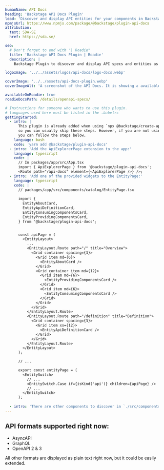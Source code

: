 ```yaml
---
humanName: API Docs
heading: 'Backstage API Docs Plugin'
lead: 'Discover and display API entities for your components in Backstage'
npmjsUrl: https://www.npmjs.com/package/@backstage/plugin-api-docs
attribution:
  text: SDA-SE
  href: https://sda.se/

seo:
  # Don't forget to end with "| Roadie"
  title: 'Backstage API Docs Plugin | Roadie'
  description: |
    Backstage Plugin to discover and display API specs and entities as an extension to the catalog plugin.

logoImage: '../../assets/logos/api-docs/logo-docs.webp'

coverImage: '../../assets/api-docs-plugin.webp'
coverImageAlt: 'A screenshot of the API Docs. It is showing a available endpoints for a sample component.'

availableOnRoadie: true
roadieDocsPath: /details/openapi-specs/

# Instructions for someone who wants to use this plugin.
# languages used here must be listed in the .babelrc
gettingStarted:
  - intro: |
      This plugin is already added when using `npx @backstage/create-app` 
      so you can usually skip these steps. However, if you are not using create-app
      you can follow the steps below.
    language: bash
    code: 'yarn add @backstage/plugin-api-docs'
  - intro: 'Add the ApiExplorerPage extension to the app:'
    language: typescript
    code: |
      // In packages/app/src/App.tsx
      import { ApiExplorerPage } from '@backstage/plugin-api-docs';
      <Route path="/api-docs" element={<ApiExplorerPage />} />;
  - intro: 'Add one of the provided widgets to the EntityPage:'
    language: typescript
    code: |
      // packages/app/src/components/catalog/EntityPage.tsx
      
      import {
        EntityAboutCard,
        EntityApiDefinitionCard,
        EntityConsumingComponentsCard,
        EntityProvidingComponentsCard,
      } from '@backstage/plugin-api-docs';


      const apiPage = (
        <EntityLayout>
          ...
          <EntityLayout.Route path="/" title="Overview">
            <Grid container spacing={3}>
              <Grid item md={6}>
                <EntityAboutCard />
              </Grid>
              <Grid container item md={12}>
                <Grid item md={6}>
                  <EntityProvidingComponentsCard />
                </Grid>
                <Grid item md={6}>
                  <EntityConsumingComponentsCard />
                </Grid>
              </Grid>
            </Grid>
          </EntityLayout.Route>
          <EntityLayout.Route path="/definition" title="Definition">
            <Grid container spacing={3}>
              <Grid item xs={12}>
                <EntityApiDefinitionCard />
              </Grid>
            </Grid>
          </EntityLayout.Route>
        </EntityLayout>
      );

      // ...

      export const entityPage = (
        <EntitySwitch>
          // ...
          <EntitySwitch.Case if={isKind('api')} children={apiPage} />
          // ...
        </EntitySwitch>
      );
  
  - intro: 'There are other components to discover in `./src/components` that are also added by the default app.'
---
```


## API formats supported right now:

- AsyncAPI
- GraphQL
- OpenAPI 2 & 3

All other formats are displayed as plain text right now, but it could be easily extended.
